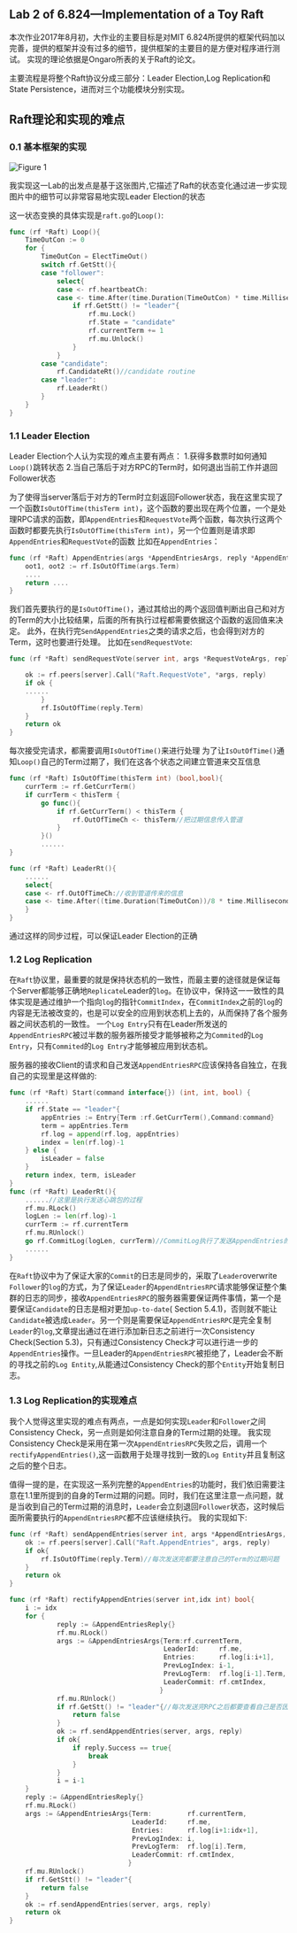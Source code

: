 Lab 2 of 6.824—Implementation of a Toy Raft
---
本次作业2017年8月初，大作业的主要目标是对MIT 6.824所提供的框架代码加以完善，提供的框架并没有过多的细节，提供框架的主要目的是方便对程序进行测试。
实现的理论依据是Ongaro所表的关于Raft的论文。

主要流程是将整个Raft协议分成三部分：Leader Election,Log Replication和State Persistence，进而对三个功能模块分别实现。

Raft理论和实现的难点
---
### 0.1 基本框架的实现
![Figure 1](https://github.com/Tunixer/6.824/raw/master/Lecture/Figure/figure1.png "Figure 1")

我实现这一Lab的出发点是基于这张图片,它描述了Raft的状态变化通过进一步实现图片中的细节可以非常容易地实现Leader Election的状态

这一状态变换的具体实现是`raft.go`的`Loop()`:
```go
func (rf *Raft) Loop(){
	TimeOutCon := 0
	for {
		TimeOutCon = ElectTimeOut()
		switch rf.GetStt(){
		case "follower":
			select{
			case <- rf.heartbeatCh:
			case <- time.After(time.Duration(TimeOutCon) * time.Millisecond):
				if rf.GetStt() != "leader"{
					rf.mu.Lock()
					rf.State = "candidate"
					rf.currentTerm += 1
					rf.mu.Unlock()
				}
			}
		case "candidate":
			rf.CandidateRt()//candidate routine
		case "leader":
			rf.LeaderRt()
		}
	}
}
```

### 1.1 Leader Election
Leader Election个人认为实现的难点主要有两点：
1.获得多数票时如何通知`Loop()`跳转状态
2.当自己落后于对方RPC的Term时，如何退出当前工作并退回Follower状态

为了使得当server落后于对方的Term时立刻返回Follower状态，我在这里实现了一个函数`IsOutOfTime(thisTerm int)`，这个函数的要出现在两个位置，一个是处理RPC请求的函数，即`AppendEntries`和`RequestVote`两个函数，每次执行这两个函数时都要先执行`IsOutOfTime(thisTerm int)`，另一个位置则是请求即`AppendEntries`和`RequestVote`的函数
比如在`AppendEntries`：
```go
func (rf *Raft) AppendEntries(args *AppendEntriesArgs, reply *AppendEntriesReply) {
	oot1, oot2 := rf.IsOutOfTime(args.Term)
	....
	return ....
}
```
我们首先要执行的是`IsOutOfTime()`，通过其给出的两个返回值判断出自己和对方的Term的大小比较结果，后面的所有执行过程都需要依据这个函数的返回值来决定。
此外，在执行完`SendAppendEntries`之类的请求之后，也会得到对方的Term，这时也要进行处理。
比如在`sendRequestVote`:
```go
func (rf *Raft) sendRequestVote(server int, args *RequestVoteArgs, reply *RequestVoteReply) bool {

	ok := rf.peers[server].Call("Raft.RequestVote", *args, reply)
	if ok {
	......
		}
		rf.IsOutOfTime(reply.Term)
	}
	return ok
}
```
每次接受完请求，都需要调用`IsOutOfTime()`来进行处理
为了让`IsOutOfTime()`通知`Loop()`自己的Term过期了，我们在这各个状态之间建立管道来交互信息
```go
func (rf *Raft) IsOutOfTime(thisTerm int) (bool,bool){
	currTerm := rf.GetCurrTerm()
	if currTerm < thisTerm {
		go func(){
			if rf.GetCurrTerm() < thisTerm {
				rf.OutOfTimeCh <- thisTerm//把过期信息传入管道
			}
		}()
		......
}

func (rf *Raft) LeaderRt(){
	......
	select{
	case <- rf.OutOfTimeCh://收到管道传来的信息
	case <- time.After((time.Duration(TimeOutCon))/8 * time.Millisecond):
	}
}
```
通过这样的同步过程，可以保证Leader Election的正确

### 1.2 Log Replication
在`Raft`协议里，最重要的就是保持状态机的一致性，而最主要的途径就是保证每个Server都能够正确地`Replicate`Leader的`log`。在协议中，保持这一一致性的具体实现是通过维护一个指向`log`的指针`CommitIndex`，在`CommitIndex`之前的`log`的内容是无法被改变的，也是可以安全的应用到状态机上去的，从而保持了各个服务器之间状态机的一致性。
一个`Log Entry`只有在Leader所发送的`AppendEntriesRPC`被过半数的服务器所接受才能够被称之为`Commited`的`Log Entry`，只有`Commited`的`Log Entry`才能够被应用到状态机。

服务器的接收Client的请求和自己发送`AppendEntriesRPC`应该保持各自独立，在我自己的实现里是这样做的:
```go
func (rf *Raft) Start(command interface{}) (int, int, bool) {
    ......
	if rf.State == "leader"{
		appEntries := Entry{Term :rf.GetCurrTerm(),Command:command}
		term = appEntries.Term
		rf.log = append(rf.log, appEntries)
		index = len(rf.log)-1
	} else {
		isLeader = false
	}
	return index, term, isLeader
}
func (rf *Raft) LeaderRt(){
    ......//这里是执行发送心跳包的过程
	rf.mu.RLock()
	logLen := len(rf.log)-1
	currTerm := rf.currentTerm
	rf.mu.RUnlock()
	go rf.CommitLog(logLen, currTerm)//CommitLog执行了发送AppendEntries的具体过程
	......
}
```
在`Raft`协议中为了保证大家的`Commit`的日志是同步的，采取了`Leader`overwrite `Follower`的`log`的方式，为了保证`Leader`的`AppendEntriesRPC`请求能够保证整个集群的日志的同步，接收`AppendEntriesRPC`的服务器需要保证两件事情，第一个是要保证`Candidate`的日志是相对更加`up-to-date`( Section 5.4.1)，否则就不能让`Candidate`被选成`Leader`。另一个则是需要保证`AppendEntriesRPC`是完全复制`Leader`的`log`,文章提出通过在进行添加新日志之前进行一次Consistency Check(Section 5.3)，只有通过Consistency Check才可以进行进一步的`AppendEntries`操作。一旦Leader的`AppendEntriesRPC`被拒绝了，Leader会不断的寻找之前的`Log Entity`,从能通过Consistency Check的那个`Entity`开始复制日志。

### 1.3 Log Replication的实现难点
我个人觉得这里实现的难点有两点，一点是如何实现`Leader`和`Follower`之间Consistency Check，另一点则是如何注意自身的Term过期的处理。
我实现Consistency Check是采用在第一次`AppendEntriesRPC`失败之后，调用一个`rectifyAppendEntries()`,这一函数用于处理寻找到一致的`Log Entity`并且复制这之后的整个日志。

值得一提的是，在实现这一系列完整的`AppendEntries`的功能时，我们依旧需要注意在1.1里所提到的自身的Term过期的问题。同时，我们在这里注意一点问题，就是当收到自己的Term过期的消息时，`Leader`会立刻退回`Follower`状态，这时候后面所需要执行的`AppendEntriesRPC`都不应该继续执行。
我的实现如下:
```go
func (rf *Raft) sendAppendEntries(server int, args *AppendEntriesArgs, reply *AppendEntriesReply) bool {
 	ok := rf.peers[server].Call("Raft.AppendEntries", args, reply)
 	if ok{
 		rf.IsOutOfTime(reply.Term)//每次发送完都要注意自己的Term的过期问题
 	}
 	return ok
}

func (rf *Raft) rectifyAppendEntries(server int,idx int) bool{
	i := idx
	for {
			reply := &AppendEntriesReply{}
			rf.mu.RLock()
			args := &AppendEntriesArgs{Term:rf.currentTerm,
				                       LeaderId:     rf.me,
				                       Entries:      rf.log[i:i+1],
				                       PrevLogIndex: i-1,
				                       PrevLogTerm:  rf.log[i-1].Term,
				                       LeaderCommit: rf.cmtIndex,
			                          }
			rf.mu.RUnlock()
			if rf.GetStt() != "leader"{//每次发送完RPC之后都要查看自己是否因为Term过期而落回Follower状态
				return false
			}
			ok := rf.sendAppendEntries(server, args, reply)
			if ok{
				if reply.Success == true{
					break
				}
			}
			i = i-1
	}
	reply := &AppendEntriesReply{}
	rf.mu.RLock()
	args := &AppendEntriesArgs{Term:         rf.currentTerm,
		                       LeaderId:     rf.me,
		                       Entries:      rf.log[i+1:idx+1],
		                       PrevLogIndex: i,
		                       PrevLogTerm:  rf.log[i].Term,
		                       LeaderCommit: rf.cmtIndex,
	                          }
	rf.mu.RUnlock()
	if rf.GetStt() != "leader"{
		return false
	}
	ok := rf.sendAppendEntries(server, args, reply)
	return ok
}
```

